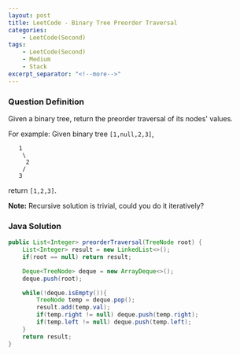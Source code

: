 ```yaml
---
layout: post
title: LeetCode - Binary Tree Preorder Traversal
categories:
    - LeetCode(Second)
tags:
    - LeetCode(Second)
    - Medium
    - Stack
excerpt_separator: "<!--more-->"
---
```


### Question Definition
Given a binary tree, return the preorder traversal of its nodes' values.

For example:
Given binary tree `[1,null,2,3]`,
```
   1
    \
     2
    /
   3
```
return `[1,2,3]`.

**Note:** Recursive solution is trivial, could you do it iteratively?
### Java Solution
```java
public List<Integer> preorderTraversal(TreeNode root) {
    List<Integer> result = new LinkedList<>();
    if(root == null) return result;

    Deque<TreeNode> deque = new ArrayDeque<>();
    deque.push(root);

    while(!deque.isEmpty()){
        TreeNode temp = deque.pop();
        result.add(temp.val);
        if(temp.right != null) deque.push(temp.right);
        if(temp.left != null) deque.push(temp.left);
    }
    return result;
}
```
